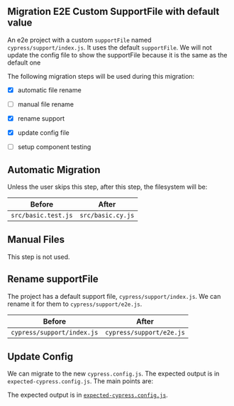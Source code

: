 ## Migration E2E Custom SupportFile with default value

An e2e project with a custom `supportFile` named `cypress/support/index.js`. It uses the default `supportFile`. We will not
update the config file to show the supportFile because it is the same as the default one

The following migration steps will be used during this migration:

- [x] automatic file rename
- [ ] manual file rename
- [x] rename support
- [x] update config file
- [ ] setup component testing


## Automatic Migration

Unless the user skips this step, after this step, the filesystem will be:

| Before | After|
|---|---|
| `src/basic.test.js` | `src/basic.cy.js` |

## Manual Files

This step is not used.

## Rename supportFile

The project has a default support file, `cypress/support/index.js`. We can rename it for them to `cypress/support/e2e.js`.

| Before | After|
|---|---|
| `cypress/support/index.js` | `cypress/support/e2e.js` |

## Update Config

We can migrate to the new `cypress.config.js`. The expected output is in `expected-cypress.config.js`. The main points are:


The expected output is in [`expected-cypress.config.js`](./expected-cypress.config.js).